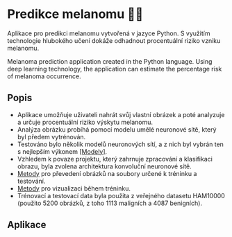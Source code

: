 # Predikce melanomu :man_health_worker:

Aplikace pro predikci melanomu vytvořená v jazyce Python. S využitím technologie hlubokého učení dokáže odhadnout procentuální riziko vzniku melanomu.

Melanoma prediction application created in the Python language. Using deep learning technology, the application can estimate the percentage risk of melanoma occurrence.

## Popis

- Aplikace umožňuje uživateli nahrát svůj vlastní obrázek a poté analyzuje a určuje procentuální riziko výskytu melanomu.
- Analýza obrázku probíhá pomocí modelu umělé neuronové sítě, který byl předem vytrénován.
- Testováno bylo několik modelů neuronových sítí, a z nich byl vybrán ten s nejlepším výkonem [[Modely]](https://github.com/P-jag1/melanom_prediction_app/tree/main/neural_networks).
- Vzhledem k povaze projektu, který zahrnuje zpracování a klasifikaci obrazu, byla zvolena architektura konvoluční neuronové sítě.
- [Metody](https://github.com/P-jag1/melanom_prediction_app/blob/main/neural_networks/data_loader.py) pro převedení obrázků na soubory určené k tréninku a testování.
- [Metody](https://github.com/P-jag1/melanom_prediction_app/blob/main/neural_networks/data_visualizer.py) pro vizualizaci během tréninku.
- Trénovací a testovací data byla použita z veřejného datasetu HAM10000 (použito 5200 obrázků, z toho 1113 maligních a 4087 benigních).

## Aplikace

